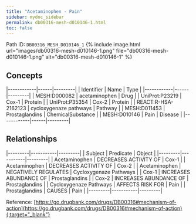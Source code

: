 ```yaml
---
title: "Acetaminophen - Pain"
sidebar: mydoc_sidebar
permalink: db00316-mesh-d010146-1.html
toc: false 
---
```



Path ID: `DB00316_MESH_D010146_1`
{% include image.html url="images/db00316-mesh-d010146-1.png" file="db00316-mesh-d010146-1.png" alt="db00316-mesh-d010146-1" %}

## Concepts

|------------|------|---------|
| Identifier | Name | Type    |
|------------|------|---------|
| MESH:D000082 | acetaminophen | Drug |
| UniProt:P23219 | Cox-1 | Protein |
| UniProt:P35354 | Cox-2 | Protein |
| REACT:R-HSA-2162123 | cycloxygenaze pathways | Pathway |
| MESH:D011453 | Prostaglandins | ChemicalSubstance |
| MESH:D010146 | Pain | Disease |
|------------|------|---------|

## Relationships

|---------|-----------|---------|
| Subject | Predicate | Object  |
|---------|-----------|---------|
| Acetaminophen | DECREASES ACTIVITY OF | Cox-1 |
| Acetaminophen | DECREASES ACTIVITY OF | Cox-2 |
| Acetaminophen | NEGATIVELY REGULATES | Cycloxygenaze Pathways |
| Cox-1 | INCREASES ABUNDANCE OF | Prostaglandins |
| Cox-2 | INCREASES ABUNDANCE OF | Prostaglandins |
| Cycloxygenaze Pathways | AFFECTS RISK FOR | Pain |
| Prostaglandins | CAUSES | Pain |
|---------|-----------|---------|

Reference: [https://go.drugbank.com/drugs/DB00316#mechanism-of-action](https://go.drugbank.com/drugs/DB00316#mechanism-of-action){:target="_blank"}